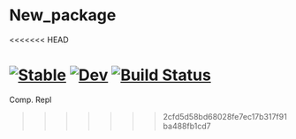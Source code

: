 # New_package
<<<<<<< HEAD

[![Stable](https://img.shields.io/badge/docs-stable-blue.svg)](https://vivansharma2.github.io/New_package.jl/stable/)
[![Dev](https://img.shields.io/badge/docs-dev-blue.svg)](https://vivansharma2.github.io/New_package.jl/dev/)
[![Build Status](https://github.com/vivansharma2/New_package.jl/actions/workflows/CI.yml/badge.svg?branch=main)](https://github.com/vivansharma2/New_package.jl/actions/workflows/CI.yml?query=branch%3Amain)
=======
Comp. Repl
>>>>>>> 2cfd5d58bd68028fe7ec17b317f91ba488fb1cd7
